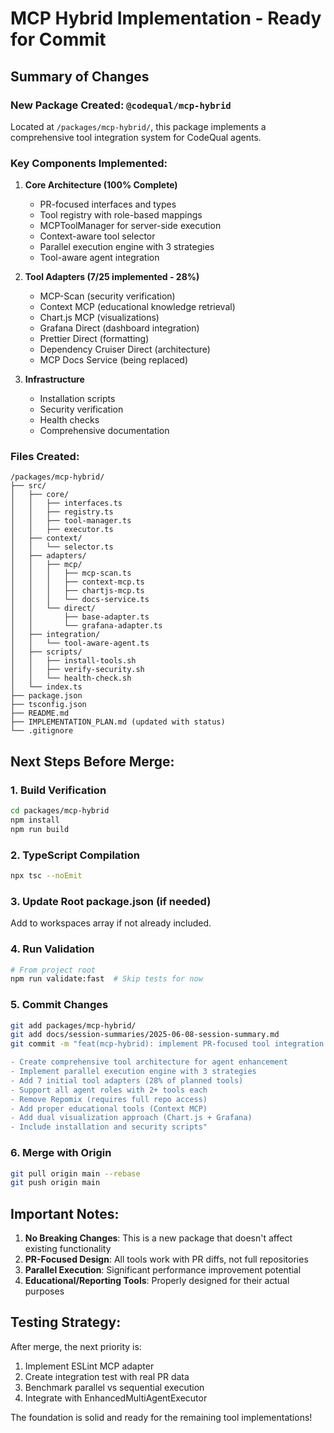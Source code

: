 # MCP Hybrid Implementation - Ready for Commit

## Summary of Changes

### New Package Created: `@codequal/mcp-hybrid`

Located at `/packages/mcp-hybrid/`, this package implements a comprehensive tool integration system for CodeQual agents.

### Key Components Implemented:

1. **Core Architecture (100% Complete)**
   - PR-focused interfaces and types
   - Tool registry with role-based mappings
   - MCPToolManager for server-side execution
   - Context-aware tool selector
   - Parallel execution engine with 3 strategies
   - Tool-aware agent integration

2. **Tool Adapters (7/25 implemented - 28%)**
   - MCP-Scan (security verification)
   - Context MCP (educational knowledge retrieval)
   - Chart.js MCP (visualizations)
   - Grafana Direct (dashboard integration)
   - Prettier Direct (formatting)
   - Dependency Cruiser Direct (architecture)
   - MCP Docs Service (being replaced)

3. **Infrastructure**
   - Installation scripts
   - Security verification
   - Health checks
   - Comprehensive documentation

### Files Created:
```
/packages/mcp-hybrid/
├── src/
│   ├── core/
│   │   ├── interfaces.ts
│   │   ├── registry.ts
│   │   ├── tool-manager.ts
│   │   ├── executor.ts
│   ├── context/
│   │   └── selector.ts
│   ├── adapters/
│   │   ├── mcp/
│   │   │   ├── mcp-scan.ts
│   │   │   ├── context-mcp.ts
│   │   │   ├── chartjs-mcp.ts
│   │   │   └── docs-service.ts
│   │   └── direct/
│   │       ├── base-adapter.ts
│   │       └── grafana-adapter.ts
│   ├── integration/
│   │   └── tool-aware-agent.ts
│   ├── scripts/
│   │   ├── install-tools.sh
│   │   ├── verify-security.sh
│   │   └── health-check.sh
│   └── index.ts
├── package.json
├── tsconfig.json
├── README.md
├── IMPLEMENTATION_PLAN.md (updated with status)
└── .gitignore
```

## Next Steps Before Merge:

### 1. Build Verification
```bash
cd packages/mcp-hybrid
npm install
npm run build
```

### 2. TypeScript Compilation
```bash
npx tsc --noEmit
```

### 3. Update Root package.json (if needed)
Add to workspaces array if not already included.

### 4. Run Validation
```bash
# From project root
npm run validate:fast  # Skip tests for now
```

### 5. Commit Changes
```bash
git add packages/mcp-hybrid/
git add docs/session-summaries/2025-06-08-session-summary.md
git commit -m "feat(mcp-hybrid): implement PR-focused tool integration system

- Create comprehensive tool architecture for agent enhancement
- Implement parallel execution engine with 3 strategies
- Add 7 initial tool adapters (28% of planned tools)
- Support all agent roles with 2+ tools each
- Remove Repomix (requires full repo access)
- Add proper educational tools (Context MCP) 
- Add dual visualization approach (Chart.js + Grafana)
- Include installation and security scripts"
```

### 6. Merge with Origin
```bash
git pull origin main --rebase
git push origin main
```

## Important Notes:

1. **No Breaking Changes**: This is a new package that doesn't affect existing functionality
2. **PR-Focused Design**: All tools work with PR diffs, not full repositories
3. **Parallel Execution**: Significant performance improvement potential
4. **Educational/Reporting Tools**: Properly designed for their actual purposes

## Testing Strategy:

After merge, the next priority is:
1. Implement ESLint MCP adapter
2. Create integration test with real PR data
3. Benchmark parallel vs sequential execution
4. Integrate with EnhancedMultiAgentExecutor

The foundation is solid and ready for the remaining tool implementations!
